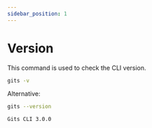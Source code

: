 ```yaml
---
sidebar_position: 1
---
```


# Version

This command is used to check the CLI version.

```bash
gits -v
```

Alternative:

```bash
gits --version
```

```bash title="Output"
Gits CLI 3.0.0
```
